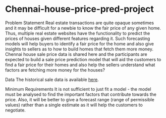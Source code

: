 # Chennai-house-price-pred-project
Problem Statement Real estate transactions are quite opaque sometimes and it may be difficult for a newbie to know the fair price of any given home. Thus, multiple real estate websites have the functionality to predict the prices of houses given different features regarding it. Such forecasting models will help buyers to identify a fair price for the home and also give insights to sellers as to how to build homes that fetch them more money. Chennai house sale price data is shared here and the participants are expected to build a sale price prediction model that will aid the customers to find a fair price for their homes and also help the sellers understand what factors are fetching more money for the houses?


Data
The historical sale data is available [here](https://drive.google.com/file/d/1hqlG0IqJh87-GiMNL_KAtbtZppMO07Hb/view?usp=sharing).

Minimum Requirements
It is not sufficient to just fit a model - the model must be analysed to find the important factors that contribute towards the price. Also, it will be better to give a forecast range (range of permissible values) rather than a single estimate as it will help the customers to negotiate.
